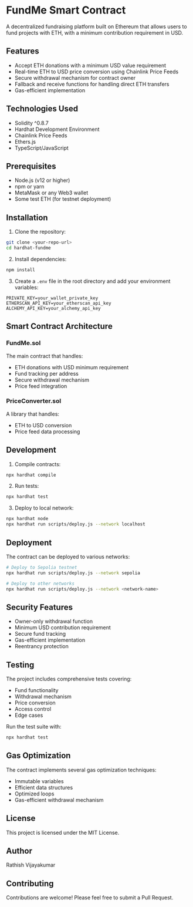 # FundMe Smart Contract

A decentralized fundraising platform built on Ethereum that allows users to fund projects with ETH, with a minimum contribution requirement in USD.

## Features

- Accept ETH donations with a minimum USD value requirement
- Real-time ETH to USD price conversion using Chainlink Price Feeds
- Secure withdrawal mechanism for contract owner
- Fallback and receive functions for handling direct ETH transfers
- Gas-efficient implementation

## Technologies Used

- Solidity ^0.8.7
- Hardhat Development Environment
- Chainlink Price Feeds
- Ethers.js
- TypeScript/JavaScript

## Prerequisites

- Node.js (v12 or higher)
- npm or yarn
- MetaMask or any Web3 wallet
- Some test ETH (for testnet deployment)

## Installation

1. Clone the repository:
```bash
git clone <your-repo-url>
cd hardhat-fundme
```

2. Install dependencies:
```bash
npm install
```

3. Create a `.env` file in the root directory and add your environment variables:
```
PRIVATE_KEY=your_wallet_private_key
ETHERSCAN_API_KEY=your_etherscan_api_key
ALCHEMY_API_KEY=your_alchemy_api_key
```

## Smart Contract Architecture

### FundMe.sol
The main contract that handles:
- ETH donations with USD minimum requirement
- Fund tracking per address
- Secure withdrawal mechanism
- Price feed integration

### PriceConverter.sol
A library that handles:
- ETH to USD conversion
- Price feed data processing

## Development

1. Compile contracts:
```bash
npx hardhat compile
```

2. Run tests:
```bash
npx hardhat test
```

3. Deploy to local network:
```bash
npx hardhat node
npx hardhat run scripts/deploy.js --network localhost
```

## Deployment

The contract can be deployed to various networks:

```bash
# Deploy to Sepolia testnet
npx hardhat run scripts/deploy.js --network sepolia

# Deploy to other networks
npx hardhat run scripts/deploy.js --network <network-name>
```

## Security Features

- Owner-only withdrawal function
- Minimum USD contribution requirement
- Secure fund tracking
- Gas-efficient implementation
- Reentrancy protection

## Testing

The project includes comprehensive tests covering:
- Fund functionality
- Withdrawal mechanism
- Price conversion
- Access control
- Edge cases

Run the test suite with:
```bash
npx hardhat test
```

## Gas Optimization

The contract implements several gas optimization techniques:
- Immutable variables
- Efficient data structures
- Optimized loops
- Gas-efficient withdrawal mechanism

## License

This project is licensed under the MIT License.

## Author

Rathish Vijayakumar

## Contributing

Contributions are welcome! Please feel free to submit a Pull Request.
